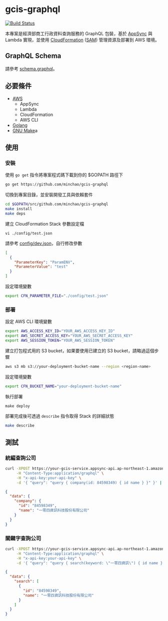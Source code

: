 # gcis-graphql

[![Build Status](https://travis-ci.com/minchao/gcis-graphql.svg?branch=master)](https://travis-ci.com/minchao/gcis-graphql)

本專案是經濟部商工行政資料查詢服務的 GraphQL 包裝，基於 [AppSync](https://aws.amazon.com/appsync/) 與 Lambda 實現，並使用 [CloudFormation](https://aws.amazon.com/cloudformation/) ([SAM](https://aws.amazon.com/tw/serverless/sam/)) 管理資源及部署到 AWS 環境。

## GraphQL Schema

請參考 [schema.graphql](schema.graphql)。

## 必要條件

- [AWS](https://aws.amazon.com/)
  - AppSync
  - Lambda
  - CloudFormation
  - AWS CLI
- [Golang](https://golang.org/)
- [GNU Make](https://www.gnu.org/software/make/)a

## 使用

### 安裝

使用 `go get` 指令將專案程式碼下載到你的 $GOPATH 路徑下

```bash
go get https://github.com/minchao/gcis-graphql
```

切換到專案目錄，並安裝開發工具與依賴套件

```bash
cd $GOPATH/src/github.com/minchao/gcis-graphql
make install
make deps
```

建立 CloudFormation Stack 參數設定檔

```
vi ./config/test.json
```

請參考 [config/dev.json](./config/dev.json)，自行修改參數

```json
[
  {
    "ParameterKey": "ParamENV",
    "ParameterValue": "test"
  }
]
```

設定環境變數

```bash
export CFN_PARAMETER_FILE="./config/test.json"
```

### 部署

設定 AWS CLI 環境變數

```bash
export AWS_ACCESS_KEY_ID="YOUR_AWS_ACCESS_KEY_ID"
export AWS_SECRET_ACCESS_KEY="YOUR_AWS_SECRET_ACCESS_KEY"
export AWS_SESSION_TOKEN="YOUR_AWS_SESSION_TOKEN"
```

建立打包程式用的 S3 bucket，如果要使用已建立的 S3 bucket，請略過這個步驟

```bash
aws s3 mb s3://your-deployment-bucket-name --region <region-name>
```

設定環境變數

```bash
export CFN_BUCKET_NAME="your-deployment-bucket-name"
```

執行部署

```
make deploy
```

部署完成後可透過 `describe` 指令取得 Stack 的詳細狀態

```bash
make describe
```

## 測試

### 統編查詢公司

```bash
curl -XPOST https://your-gcis-service.appsync-api.ap-northeast-1.amazonaws.com/graphql \
     -H "Content-Type:application/graphql" \
     -H "x-api-key:your-api-key" \
     -d '{ "query": "query { company(id: 84598349) { id name } }" }' | jq
```

```json
{
  "data": {
    "company": {
      "id": "84598349",
      "name": "一零四資訊科技股份有限公司"
    }
  }
}
```

### 關鍵字查詢公司

```bash
curl -XPOST https://your-gcis-service.appsync-api.ap-northeast-1.amazonaws.com/graphql \
     -H "Content-Type:application/graphql" \
     -H "x-api-key:your-api-key" \
     -d '{ "query": "query { search(keyword: \"一零四資訊\") { id name } }" }' | jq
```

```json
{
  "data": {
    "search": [
      {
        "id": "84598349",
        "name": "一零四資訊科技股份有限公司"
      }
    ]
  }
}
```
